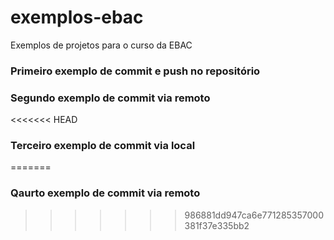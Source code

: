 # exemplos-ebac
Exemplos de projetos para o curso da EBAC

### Primeiro exemplo de commit e push no repositório

### Segundo exemplo de commit via remoto

<<<<<<< HEAD
### Terceiro exemplo de commit via local
=======
### Qaurto exemplo de commit via remoto
>>>>>>> 986881dd947ca6e771285357000381f37e335bb2
